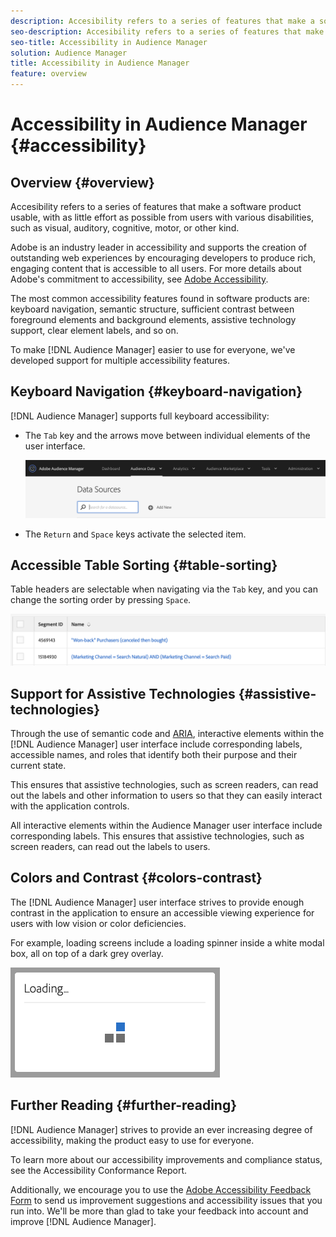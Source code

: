 ```yaml
---
description: Accesibility refers to a series of features that make a software product usable, with as little effort as possible from users with various disabilities, such as visual, auditory, cognitive, motor, or other kind.
seo-description: Accesibility refers to a series of features that make a software product usable, with as little effort as possible from users with various disabilities, such as visual, auditory, cognitive, motor, or other kind.
seo-title: Accessibility in Audience Manager
solution: Audience Manager
title: Accessibility in Audience Manager
feature: overview
---
```


# Accessibility in Audience Manager {#accessibility}

## Overview {#overview}

Accesibility refers to a series of features that make a software product usable, with as little effort as possible from users with various disabilities, such as visual, auditory, cognitive, motor, or other kind.

Adobe is an industry leader in accessibility and supports the creation of outstanding web experiences by encouraging developers to produce rich, engaging content that is accessible to all users. For more details about Adobe's commitment to accessibility, see [Adobe Accessibility](https://www.adobe.com/accessibility.html).

The most common accessibility features found in software products are: keyboard navigation, semantic structure, sufficient contrast between foreground elements and background elements, assistive technology support, clear element labels, and so on.

To make [!DNL Audience Manager] easier to use for everyone, we've developed support for multiple accessibility features.

## Keyboard Navigation {#keyboard-navigation}

[!DNL Audience Manager] supports full keyboard accessibility:

* The `Tab` key and the arrows move between individual elements of the user interface.

  ![accesibility-highlight](assets/accesibility-highlight.png)

* The `Return` and `Space` keys activate the selected item.

## Accessible Table Sorting {#table-sorting}

Table headers are selectable when navigating via the `Tab` key, and you can change the sorting order by pressing `Space`.

  ![accessibility-table-headers](assets/accessibility-table-headers.png)

## Support for Assistive Technologies {#assistive-technologies}

Through the use of semantic code and [ARIA](https://www.w3.org/WAI/standards-guidelines/aria/), interactive elements within the [!DNL Audience Manager] user interface include corresponding labels, accessible names, and roles that identify both their purpose and their current state.

This ensures that assistive technologies, such as screen readers, can read out the labels and other information to users so that they can easily interact with the application controls.

All interactive elements within the Audience Manager user interface include corresponding labels. This ensures that assistive technologies, such as screen readers, can read out the labels to users.

## Colors and Contrast {#colors-contrast}

The [!DNL Audience Manager] user interface strives to provide enough contrast in the application to ensure an accessible viewing experience for users with low vision or color deficiencies.

For example, loading screens include a loading spinner inside a white modal box, all on top of a dark grey overlay.

![accessibility-loading](assets/accessibility-loading.png)

## Further Reading {#further-reading}

[!DNL Audience Manager] strives to provide an ever increasing degree of accessibility, making the product easy to use for everyone.

To learn more about our accessibility improvements and compliance status, see the Accessibility Conformance Report.

Additionally, we encourage you to use the [Adobe Accessibility Feedback Form](https://www.adobe.com/accessibility/feedback.html) to send us improvement suggestions and accessibility issues that you run into. We'll be more than glad to take your feedback into account and improve [!DNL Audience Manager].
